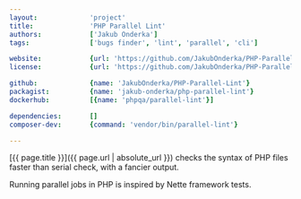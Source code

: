 ```yaml
---
layout:             'project'
title:              'PHP Parallel Lint'
authors:            ['Jakub Onderka'] 
tags:               ['bugs finder', 'lint', 'parallel', 'cli']

website:            {url: 'https://github.com/JakubOnderka/PHP-Parallel-Lint'}
license:            {url: 'https://github.com/JakubOnderka/PHP-Parallel-Lint/blob/master/LICENSE', label: 'BSD 2-clause "Simplified" License'}

github:             {name: 'JakubOnderka/PHP-Parallel-Lint'}
packagist:          {name: 'jakub-onderka/php-parallel-lint'}               
dockerhub:          [{name: 'phpqa/parallel-lint'}]     

dependencies:       []
composer-dev:       {command: 'vendor/bin/parallel-lint'}

---
```


[{{ page.title }}]({{ page.url | absolute_url }}) checks the syntax of PHP files faster than serial check, with a fancier output.

<!--more--> 

Running parallel jobs in PHP is inspired by Nette framework tests.
